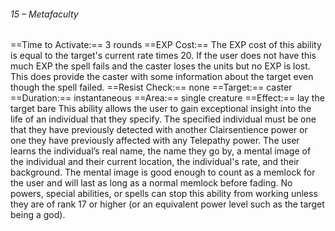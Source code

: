 ###### 15 – Metafaculty
==Time to Activate:== 3 rounds
==EXP Cost:== The EXP cost of this ability is equal to the target's current rate times 20. If the user does not have this much EXP the spell fails and the caster loses the units but no EXP is lost. This does provide the caster with some information about the target even though the spell failed.
==Resist Check:== none
==Target:== caster
==Duration:== instantaneous
==Area:== single creature
==Effect:== lay the target bare
This ability allows the user to gain exceptional insight into the life of an individual that they specify. The specified individual must be one that they have previously detected with another Clairsentience power or one they have previously affected with any Telepathy power. The user learns the individual’s real name, the name they go by, a mental image of the individual and their current location, the individual's rate, and their background. The mental image is good enough to count as a memlock for the user and will last as long as a normal memlock before fading. No powers, special abilities, or spells can stop this ability from working unless they are of rank 17 or higher (or an equivalent power level such as the target being a god).
